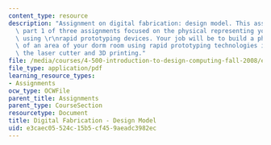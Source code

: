 ```yaml
---
content_type: resource
description: "Assignment on digital fabrication: design model. This assignment is\
  \ part 1 of three assignments focused on the physical representing your CAD models\
  \ using \r\nrapid prototyping devices. Your job will be to build a physical model\
  \ of an area of your dorm room using rapid prototyping technologies in this case\
  \ the laser cutter and 3D printing."
file: /media/courses/4-500-introduction-to-design-computing-fall-2008/e3caec05524c15b5cf459aeadc3982ec_assn7.pdf
file_type: application/pdf
learning_resource_types:
- Assignments
ocw_type: OCWFile
parent_title: Assignments
parent_type: CourseSection
resourcetype: Document
title: Digital Fabrication - Design Model
uid: e3caec05-524c-15b5-cf45-9aeadc3982ec
---
```

